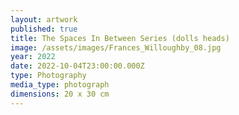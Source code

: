 ```yaml
---
layout: artwork
published: true
title: The Spaces In Between Series (dolls heads)
image: /assets/images/Frances_Willoughby_08.jpg
year: 2022
date: 2022-10-04T23:00:00.000Z
type: Photography
media_type: photograph
dimensions: 20 x 30 cm
---
```


